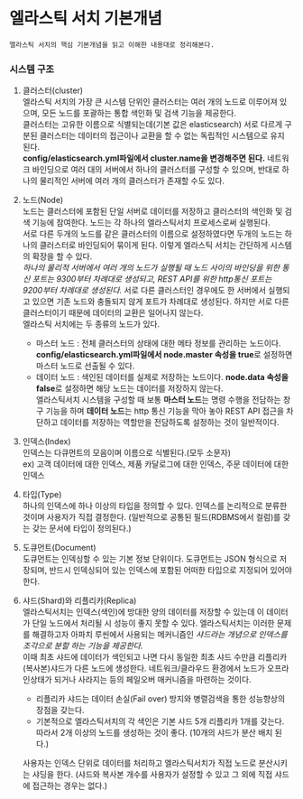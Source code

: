 # 엘라스틱 서치 기본개념
```
엘라스틱 서치의 핵심 기본개념을 읽고 이해한 내용대로 정리해본다.
```
### 시스템 구조
1. 클러스터(cluster)  
엘라스틱 서치의 가장 큰 시스템 단위인 클러스터는 여러 개의 노드로 이루어져 있으며, 모든 노드를 포괄하는 통합 색인화 및 검색 기능을 제공한다.  
클러스터는 고유한 이름으로 식별되는데(기본 값은 elasticsearch) 서로 다르게 구분된 클러스터는 데이터의 접근이나 교환을 할 수 없는 독립적인 시스템으로 유지 된다.  
**config/elasticsearch.yml파일에서 cluster.name을 변경해주면 된다.** 네트워크 바인딩으로 여러 대의 서버에서 하나의 클러스터를 구성할 수 있으며, 반대로 하나의 물리적인 서버에 여러 개의 클러스터가 존재할 수도 있다.

2. 노드(Node)  
노드는 클러스터에 포함된 단일 서버로 데이터를 저장하고 클러스터의 색인화 및 검색 기능에 참여한다. 노드는 각 하나의 엘라스틱서치 프로세스로써 실행된다.   
서로 다른 두개의 노드를 같은 클러스터의 이름으로 설정하였다면 두개의 노드는 하나의 클러스터로 바인딩되어 묶이게 된다. 이렇게 엘라스틱 서치는 간단하게 시스템의 확장을 할 수 있다.  
*하나의 물리적 서버에서 여러 개의 노드가 실행될 때 노드 사이의 바인딩을 위한 통신 포트는 9300부터 차례대로 생성되고, REST API를 위한 http통신 포트는 9200부터 차례대로 생성된다.*
서로 다른 클러스터인 경우에도 한 서버에서 실행되고 있으면 기존 노드와 충돌되지 않게 포트가 차례대로 생성된다. 하지만 서로 다른 클러스터이기 때문에 데이터의 교환은 일어나지 않는다.  
엘라스틱 서치에는 두 종류의 노드가 있다.
   - 마스터 노드 : 전체 클러스터의 상태에 대한 메타 정보를 관리하는 노드이다. **config/elasticsearch.yml파일에서 node.master 속성을 true**로 설정하면 마스터 노드로 선출될 수 있다.
   - 데이터 노드 : 색인된 데이터를 실제로 저장하는 노드이다. **node.data 속성을 false**로 설정하면 해당 노드는 데이터를 저장하지 않는다.  
엘라스틱서치 시스템을 구성할 때 보통 **마스터 노드**는 명령 수행을 전담하는 창구 기능을 하며 **데이터 노드**는 http 통신 기능을 막아 놓아 REST API 접근을 차단하고 데이터를 저장하는 역할만을 전담하도록 설정하는 것이 일반적이다.

3. 인덱스(Index)  
인덱스는 다큐먼트의 모음이며 이름으로 식별된다.(모두 소문자)  
ex) 고객 데이터에 대한 인덱스, 제품 카달로그에 대한 인덱스, 주문 데이터에 대한 인덱스

4. 타입(Type)  
하나의 인덱스에 하나 이상의 타입을 정의할 수 있다. 인덱스를 논리적으로 분류한 것이며 사용자가 직접 결정한다. (일반적으로 공통된 필드(RDBMS에서 컬럼)를 갖는 갖는 문서에 타입이 정의된다.)

5. 도큐먼트(Document)  
도큐먼트는 인덱싱할 수 있는 기본 정보 단위이다. 도큐먼트는 JSON 형식으로 저장되며, 반드시 인덱싱되어 있는 인덱스에 포함된 어떠한 타입으로 지정되어 있어야 한다.

6. 샤드(Shard)와 리플리카(Replica)  
엘라스틱서치는 인덱스(색인)에 방대한 양의 데이터를 저장할 수 있는데 이 데이터가 단일 노드에서 처리될 시 성능이 좋지 못할 수 있다. 엘라스틱서치는 이러한 문제를 해결하고자 아파치 루씬에서 사용되는 메커니즘인 *샤드라는 개념으로 인덱스를 조각으로 분할 하는 기능을 제공한다.*  
이때 최초 샤드에 데이터가 색인되고 나면 다시 동일한 최초 샤드 수만큼 리플리카(복사본)샤드가 다른 노드에 생성한다. 네트워크/클라우드 환경에서 노드가 오프라인상태가 되거나 사라지는 등의 페일오버 매커니즘을 마련하는 것이다.
   - 리플리카 샤드는 데이터 손실(Fail over) 방지와 병렬검색을 통한 성능향상의 장점을 갖는다.  
   - 기본적으로 엘라스틱서치의 각 색인은 기본 샤드 5개 리플리카 1개를 갖는다. 따라서 2개 이상의 노드를 생성하는 것이 좋다. (10개의 샤드가 분산 배치 된다.)  

   사용자는 인덱스 단위로 데이터를 처리하고 엘라스틱서치가 직접 노드로 분산시키는 샤딩을 한다. (샤드와 복사본 개수를 사용자가 설정할 수 있고 그 외에 직접 샤드에 접근하는 경우는 없다.)
